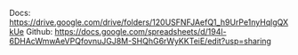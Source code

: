 Docs: https://drive.google.com/drive/folders/120USFNFJAefQ1_h9UrPe1nyHqlgQXkUe
Github: https://docs.google.com/spreadsheets/d/194l-6DHAcWmwAeVPQfovnuJGJ8M-SHQhG6rWyKKTeiE/edit?usp=sharing